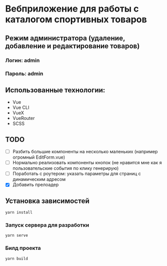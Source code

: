 # Вебприложение для работы с каталогом спортивных товаров

## Режим администратора (удаление, добавление и редактирование товаров)
### Логин: admin
### Пароль: admin

## Использованные технологии:
- Vue
- Vue CLI
- VueX
- VueRouter
- SCSS

## TODO
- [ ] Разбить большие компоненты на несколько маленьких (например огромный EditForm.vue)
- [ ] Нормально реализовать компоненты кнопок (не нравится мне как я пользовательские события по клику генерирую)
- [ ] Поработать с роутером: указать параметры для страниц с динамическим адресом
- [x] Добавить прелоадер

## Установка зависимостей
```
yarn install
```

### Запуск сервера для разработки
```
yarn serve
```

### Билд проекта
```
yarn build
```
